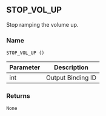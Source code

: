 ## STOP\_VOL\_UP
Stop ramping the volume up.


### Name

`STOP_VOL_UP ()`


| Parameter | Description       |
| --------- | ----------------- |
| int       | Output Binding ID |


### Returns

`None`